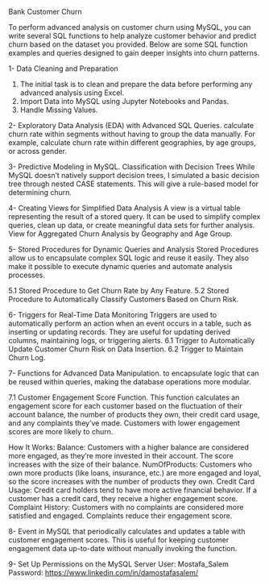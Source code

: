 Bank Customer Churn

To perform advanced analysis on customer churn using MySQL, you can write several SQL functions to help analyze customer behavior and predict churn based on the dataset you provided. Below are some SQL function examples and queries designed to gain deeper insights into churn patterns.

1- Data Cleaning and Preparation
1. The initial task is to clean and prepare the data before performing any advanced analysis using Excel.
2. Import Data into MySQL using Jupyter Notebooks and Pandas.
3. Handle Missing Values.


2- Exploratory Data Analysis (EDA) with Advanced SQL Queries.
 calculate churn rate within segments without having to group the data manually. For example, calculate churn rate within different geographies, by age groups, or across gender.

3- Predictive Modeling in MySQL.
Classification with Decision Trees
While MySQL doesn’t natively support decision trees, I simulated a basic decision tree through nested CASE statements. This will give  a rule-based model for determining churn.

4- Creating Views for Simplified Data Analysis
A view is a virtual table representing the result of a stored query. It can be used to simplify complex queries, clean up data, or create meaningful data sets for further analysis.
View for Aggregated Churn Analysis by Geography and Age Group.

5- Stored Procedures for Dynamic Queries and Analysis
Stored Procedures allow us to encapsulate complex SQL logic and reuse it easily. They also make it possible to execute dynamic queries and automate analysis processes.

5.1 Stored Procedure to Get Churn Rate by Any Feature.
5.2 Stored Procedure to Automatically Classify Customers Based on Churn Risk.

6- Triggers for Real-Time Data Monitoring
Triggers are used to automatically perform an action when an event occurs in a table, such as inserting or updating records. They are useful for updating derived columns, maintaining logs, or triggering alerts.
6.1 Trigger to Automatically Update Customer Churn Risk on Data Insertion.
6.2 Trigger to Maintain Churn Log.


7- Functions for Advanced Data Manipulation.
to encapsulate logic that can be reused within queries, making the database operations more modular.

7.1 Customer Engagement Score Function.
This function calculates an engagement score for each customer based on the fluctuation of their account balance, the number of products they own, their credit card usage, and any complaints they’ve made. Customers with lower engagement scores are more likely to churn.

How It Works:
Balance: Customers with a higher balance are considered more engaged, as they’re more invested in their account. The score increases with the size of their balance.
NumOfProducts: Customers who own more products (like loans, insurance, etc.) are more engaged and loyal, so the score increases with the number of products they own.
Credit Card Usage: Credit card holders tend to have more active financial behavior. If a customer has a credit card, they receive a higher engagement score.
Complaint History: Customers with no complaints are considered more satisfied and engaged. Complaints reduce their engagement score.

8- Event in MySQL that periodically calculates and updates a table with customer engagement scores.
This is useful for keeping customer engagement data up-to-date without manually invoking the function.

9- Set Up Permissions on the MySQL Server
User: Mostafa_Salem
Password: https://www.linkedin.com/in/damostafasalem/
